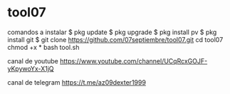 # tool07
comandos a instalar
$ pkg update
$ pkg upgrade
$ pkg install pv
$ pkg install git
$ git clone https://github.com/07septiembre/tool07.git
cd tool07
chmod +x *
bash tool.sh

canal de youtube
https://www.youtube.com/channel/UCqRcxGOJF-yKpywoYx-X1jQ 

canal de telegram
https://t.me/az09dexter1999
